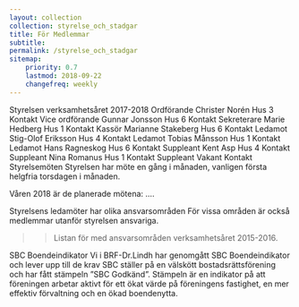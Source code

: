 ```yaml
---
layout: collection
collection: styrelse_och_stadgar
title: För Medlemmar
subtitle: 
permalink: /styrelse_och_stadgar
sitemap:
    priority: 0.7
    lastmod: 2018-09-22
    changefreq: weekly
---
```

Styrelsen verksamhetsåret 2017-2018
Ordförande	Christer Norén	Hus 3	Kontakt
Vice ordförande	Gunnar Jonsson	Hus 6	Kontakt
Sekreterare	Marie Hedberg	Hus 1	Kontakt
Kassör	Marianne Stakeberg	Hus 6	Kontakt
Ledamot	Stig-Olof Eriksson	Hus 4	Kontakt
Ledamot	Tobias Månsson	Hus 1	Kontakt
Ledamot	Hans Ragneskog	Hus 6	Kontakt
Suppleant	Kent Asp	Hus 4	Kontakt
Suppleant	Nina Romanus	Hus 1	Kontakt
Suppleant	Vakant		Kontakt
Styrelsemöten
Styrelsen har möte en gång i månaden, vanligen första helgfria torsdagen i månaden.

Våren 2018 är de planerade mötena: ….

Styrelsens ledamöter har olika ansvarsområden
För vissa områden är också medlemmar utanför styrelsen ansvariga.
>>Listan för med ansvarsområden verksamhetsåret 2015-2016.

SBC Boendeindikator
Vi i BRF-Dr.Lindh har genomgått SBC Boendeindikator och lever upp till de krav SBC ställer på en välskött bostadsrättsförening och har fått stämpeln ”SBC Godkänd”. Stämpeln är en indikator på att föreningen arbetar aktivt för ett ökat värde på föreningens fastighet, en mer effektiv förvaltning och en ökad boendenytta.